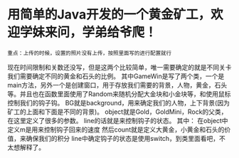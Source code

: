 用简单的Java开发的一个黄金矿工，欢迎学妹来问，学弟给爷爬！
===============================================================================================================================================================
```重点：上传的时候，设置的照片没有上传，按照里面写的进行配置就行```


现在时间限制和关数还没写，但是这两个比较简单，唯一需要确定的就是不同关卡我们需要确定不同的黄金和石头的比例。
其中GameWin是写了两个类，一个是main方法，另外一个是创建窗口，用于存放我们需要的背景，人物，黄金，石头等。并且也在函数里面使用了Random来随机分配大金块和小金块等，和使用鼠标控制我们的钩子钩。
BG就是background，用来确定我们的人物，上下背景(因为矿工的上面和下面是不同的背景)。
object就是Gold，GoldMini，Rock的父类，在这里定义了很多的参数。
line的话就是来控制钩子的状态。
其中：
在object中定义m是用来控制钩子回来的速度
然后count就是定义大黄金，小黄金和石头的价值，来确保我们的积分
line中确定钩子的状态是使用switch，到类里面看吧，不太想解释了。
